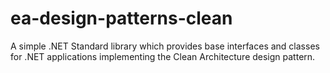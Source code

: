 # ea-design-patterns-clean
A simple .NET Standard library which provides base interfaces and classes for .NET applications implementing the Clean Architecture design pattern.

